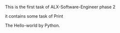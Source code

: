 This is the first task of ALX-Software-Engineer phase 2

it contains some task of Print

The Hello-world by Python.
